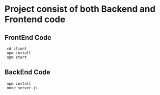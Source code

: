 # Project consist of both Backend and Frontend code

## FrontEnd Code
     
     cd client
     npm install
     npm start

## BackEnd Code
     
     npm install
     node server.js